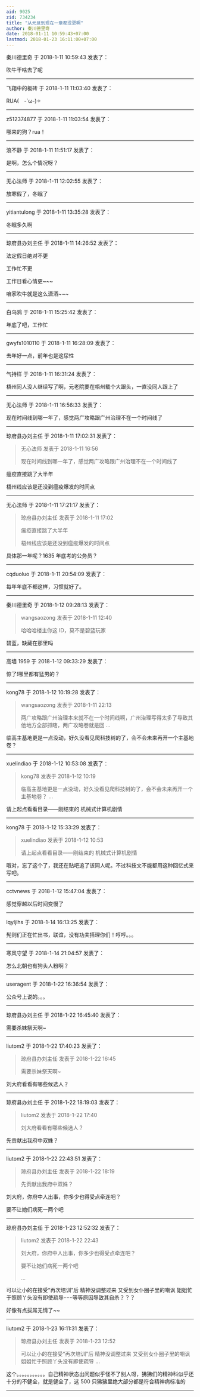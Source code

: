 ```yaml
---
aid: 9025
zid: 734234
title: "从元旦到现在一章都没更啊"
author: 秦川德里奇
date: 2018-01-11 10:59:43+07:00
lastmod: 2018-01-23 16:11:00+07:00
---
```


秦川德里奇 于 2018-1-11 10:59:43 发表了：

吹牛干啥去了呢

---

飞翔中的板砖 于 2018-1-11 11:03:40 发表了：

RUA(　-`ω-)✧

---

z512374877 于 2018-1-11 11:03:54 发表了：

哪来的狗？rua！

---

浪不静 于 2018-1-11 11:51:17 发表了：

是啊，怎么个情况呀？

---

无心法师 于 2018-1-11 12:02:55 发表了：

放寒假了，冬眠了

---

yitiantulong 于 2018-1-11 13:35:28 发表了：

冬眠多久啊

---

琼府县办刘主任 于 2018-1-11 14:26:52 发表了：

法定假日绝对不更

工作忙不更

工作日看心情更~~~

咱家吹牛就是这么潇洒~~~

---

白乌鸦 于 2018-1-11 15:25:42 发表了：

年底了吧，工作忙

---

gwyfs1010110 于 2018-1-11 16:28:09 发表了：

去年好一点，前年也是这尿性

---

气持样 于 2018-1-11 16:31:24 发表了：

梧州同人没人继续写了啊，元老院要在梧州载个大跟头，一直没同人跟上了

---

无心法师 于 2018-1-11 16:56:33 发表了：

现在时间线到哪一年了，感觉两广攻略跟广州治理不在一个时间线了

---

琼府县办刘主任 于 2018-1-11 17:02:31 发表了：

> 无心法师 发表于 2018-1-11 16:56
>
> 现在时间线到哪一年了，感觉两广攻略跟广州治理不在一个时间线了

瘟疫直接跳了大半年

梧州线应该是还没到瘟疫爆发的时间点

---

无心法师 于 2018-1-11 17:21:17 发表了：

> 琼府县办刘主任 发表于 2018-1-11 17:02
>
> 瘟疫直接跳了大半年
>
> 梧州线应该是还没到瘟疫爆发的时间点

具体那一年呢？1635 年底考的公务员？

---

cqduoluo 于 2018-1-11 20:54:09 发表了：

每年年底不都这样，习惯就好了。

---

秦川德里奇 于 2018-1-12 09:28:13 发表了：

> wangsaozong 发表于 2018-1-11 12:40
>
> 哈哈哈楼主你这 ID，莫不是碧蓝玩家

碧蓝，缺藏在那里吗

---

高墙 1959 于 2018-1-12 09:33:29 发表了：

惊了!哪里都有猛男的？

---

kong78 于 2018-1-12 10:19:28 发表了：

> wangsaozong 发表于 2018-1-11 22:13
>
> 两广攻略跟广州治理本来就不在一个时间线啊，广州治理写得太多了导致其他地方全部抓瞎，两广攻略卷就是回 ...

临高主基地更是一点没动，好久没看见爬科技树的了，会不会未来再开一个主基地卷？

---

xuelindiao 于 2018-1-12 10:53:08 发表了：

> kong78 发表于 2018-1-12 10:19
>
> 临高主基地更是一点没动，好久没看见爬科技树的了，会不会未来再开一个主基地卷？ ...

请上起点看看目录——刚结束的 机械式计算机剧情

---

kong78 于 2018-1-12 15:33:29 发表了：

> xuelindiao 发表于 2018-1-12 10:53
>
> 请上起点看看目录——刚结束的 机械式计算机剧情

哦对，忘了这个了，我还在贴吧追了该同人呢。不过科技文不能都用这种回忆式来写吧。

---

cctvnews 于 2018-1-12 15:47:04 发表了：

感觉穿越以后时间变慢了

---

lqyljlhs 于 2018-1-14 16:13:25 发表了：

髡则们正在忙出书，联谊，没有功夫搭理你们！哼哼。。。

---

寒风守望 于 2018-1-14 21:04:57 发表了：

怎么北朝也有狗头人粉啊？

---

useragent 于 2018-1-22 16:36:54 发表了：

公众号上说的。。。

---

琼府县办刘主任 于 2018-1-22 16:45:40 发表了：

需要杀妹祭天啊~

---

liutom2 于 2018-1-22 17:40:23 发表了：

> 琼府县办刘主任 发表于 2018-1-22 16:45
>
> 需要杀妹祭天啊~

刘大府看看有哪些候选人？

---

琼府县办刘主任 于 2018-1-22 18:19:03 发表了：

> liutom2 发表于 2018-1-22 17:40
>
> 刘大府看看有哪些候选人？

先贡献出我府中双姝？

---

liutom2 于 2018-1-22 22:43:51 发表了：

> 琼府县办刘主任 发表于 2018-1-22 18:19
>
> 先贡献出我府中双姝？

刘大府，你府中人出事，你多少也得受点牵连吧？

要不让她们病死一两个吧

---

琼府县办刘主任 于 2018-1-23 12:52:32 发表了：

> liutom2 发表于 2018-1-22 22:43
>
> 刘大府，你府中人出事，你多少也得受点牵连吧？
>
> 要不让她们病死一两个吧
>
> ...

可以让小的在接受“再次培训”后 精神没调整过来 又受到女仆圈子里的嘲讽 姐姐忙于照顾丫头没有即使疏导······等等原因导致其自杀？？？

好像有点拔屌无情了~~

---

liutom2 于 2018-1-23 16:11:31 发表了：

> 琼府县办刘主任 发表于 2018-1-23 12:52
>
> 可以让小的在接受“再次培训”后 精神没调整过来 又受到女仆圈子里的嘲讽 姐姐忙于照顾丫头没有即使疏导 ...

这个。。。。。。。。。。。自己精神状态出问题似乎怪不了别人呀，狒狒们的精神科似乎还十分的不健全，就是健全了，这 500 只狒狒里绝大部分都是符合精神病标准的

---
